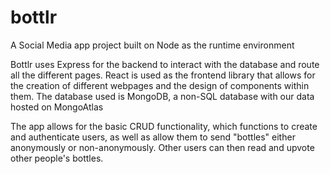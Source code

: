 # bottlr


A Social Media app project built on Node as the runtime environment

Bottlr uses Express for the backend to interact with the database and route all the different pages.
React is used as the frontend library that allows for the creation of different webpages and the design of components within them.
The database used is MongoDB, a non-SQL database with our data hosted on MongoAtlas

The app allows for the basic CRUD functionality, which functions to create and authenticate users, as well as allow them to send "bottles" either anonymously or non-anonymously. Other users can then read and upvote other people's bottles. 
